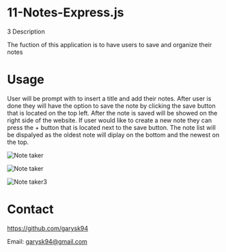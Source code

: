 # 11-Notes-Express.js

3 Description

The fuction of this application is to have users to save and organize their notes

# Usage

User will be prompt with to insert a title and add their notes. After user is done they will have the option to save the note by clicking the save button that is located 
on the top left. After the note is saved will be showed on the right side of the website. If user would like to create a new note they 
can press the + button that is located next to the save button. The note list will be dispalyed as the oldest note will diplay on the bottom and the newest on the top.

![Note taker](https://user-images.githubusercontent.com/117596796/227064999-a50fe622-4bff-46b8-a2aa-b5f54ab90719.png)

![Note taker](https://user-images.githubusercontent.com/117596796/227065004-da28dc71-ab42-4226-b07c-41a00f648468.png)

![Note taker3](https://user-images.githubusercontent.com/117596796/227065011-7ef4f151-c45f-462b-be6c-8bf2050f4cd2.png)

# Contact 

https://github.com/garysk94

Email: garysk94@gmail.com
